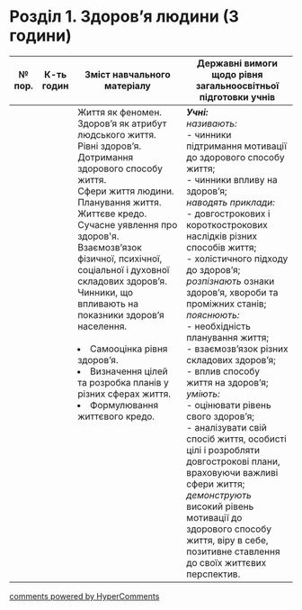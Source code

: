 <div id="hypercomments_widget" class="js-hypercomments-widget invisible"></div>

# Розділ 1. Здоров’я людини (3 години)

<table>
  <tr>
    <td width="10%" align="center"><b>№ пор.</b></td>
    <td width="10%" align="center"><b>К-ть годин</b></td>
    <td width="40%" align="center"><b>Зміст навчального матеріалу</b></td>
    <td width="40%" align="center"><b>Державні вимоги щодо рівня загальноосвітньої підготовки учнів</b></td>
  </tr>
<tbody>
  <tr>
<td width="10%" style="vertical-align:top !important;"></td>
<td width="10%" style="vertical-align:top !important;"></td>
    <td width="40%" style="vertical-align:top !important;">
Життя як феномен. Здоров’я як атрибут людського життя. Рівні здоров’я. Дотримання здорового способу життя.<br>
Сфери життя людини. Планування життя. Життєве кредо.<br>
Сучасне уявлення про здоров'я. Взаємозв’язок фізичної, психічної, соціальної і духовної складових здоров’я.<br>
Чинники, що впливають на показники здоров’я населення. <br>
<br>
<li>Самооцінка рівня здоров’я.</li>
<li>Визначення цілей та розробка планів у різних сферах життя.</li>
<li>Формулювання життєвого кредо.</li>
</td>
    <td width="40%" style="vertical-align:top !important;">
<i><b>Учні:</b></i><br>
<i>називають: </i><br>
- чинники підтримання мотивації до здорового способу життя; <br>
- чинники впливу на здоров’я;<br>
<i>наводять приклади: </i><br>
- довгострокових і короткострокових наслідків різних способів життя; <br>  
- холістичного підходу до здоров’я;<br>
<i>розпізнають</i> ознаки здоров’я, хвороби та проміжних станів;<br>
<i>пояснюють: </i> <br>
- необхідність планування життя; <br>
- взаємозв’язок різних складових здоров’я; <br>
- вплив способу життя на здоров’я; <br>
<i>уміють: </i><br>
- оцінювати рівень свого здоров’я; <br>
- аналізувати свій спосіб життя, особисті цілі і розробляти довгострокові плани, враховуючи важливі сфери життя;<br>  
<i>демонструють</i> високий рівень мотивації до здорового способу життя, віру в себе, позитивне ставлення до своїх життєвих перспектив.</td>
  </tr>
</tbody>
</table>

<div class="js-hypercomments-container">
<a href="http://hypercomments.com" class="hc-link" title="comments widget">comments powered by HyperComments</a>
</div>